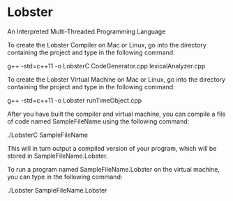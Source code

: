 # Lobster
An Interpreted Multi-Threaded Programming Language

To create the Lobster Compiler on Mac or Linux, go into the directory containing the project and type in the following command:

g++ -std=c++11 -o LobsterC CodeGenerator.cpp lexicalAnalyzer.cpp

To create the Lobster Virtual Machine on Mac or Linux, go into the directory containing the project and type in the following command:

g++ -std=c++11 -o Lobster runTimeObject.cpp

After you have built the compiler and virtual machine, you can compile a file of code named SampleFileName using the following command:

./LobsterC SampleFileName

This will in turn output a compiled version of your program, which will be stored in SampleFileName.Lobster.

To run a program named SampleFileName.Lobster on the virtual machine, you can type in the following command:

./Lobster SampleFileName.Lobster

